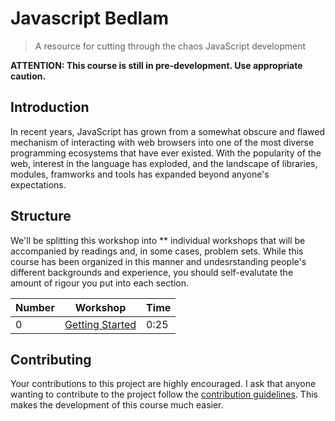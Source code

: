 
# Javascript Bedlam
>A resource for cutting through the chaos JavaScript development

__ATTENTION: This course is still in pre-development. Use appropriate caution.__

## Introduction
In recent years, JavaScript has grown from a somewhat obscure and flawed mechanism of interacting with web browsers into one of the most diverse programming ecosystems that have ever existed. With the popularity of the web, interest in the language has exploded, and the landscape of libraries, modules, framworks and tools has expanded beyond anyone's expectations.

## Structure
We'll be splitting this workshop into ** individual workshops that will be accompanied by readings and, in some cases, problem sets. While this course has been organized in this manner and undesrstanding people's different backgrounds and experience, you should self-evalutate the amount of rigour you put into each section.

| Number | Workshop                   | Time |
|--------|----------------------------|------|
| 0      | [Getting Started](0_getting_started/README.md)| 0:25 |

## Contributing
Your contributions to this project are highly encouraged. I ask that anyone wanting to contribute to the project follow the [contribution guidelines](/CONTRIBUTING.md). This makes the development of this course much easier.